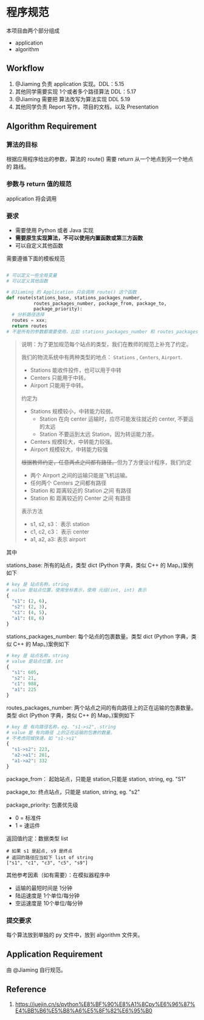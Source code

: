 # 程序规范

本项目由两个部分组成

- application
- algorithm

## Workflow

1. @Jiaming 负责 application 实现。DDL：5.15
2. 其他同学需要实现 1个或者多个路径算法 DDL：5.17
3. @Jiaming 需要把 算法改写为算法实现 DDL 5.19
4. 其他同学负责 Report 写作，项目的文档，以及 Presentation

## Algorithm Requirement

### 算法的目标

根据应用程序给出的参数，算法的 route() 需要 return 从一个地点到另一个地点的 路线。

### 参数与 return 值的规范

application 将会调用 

### 要求

- 需要使用 Python 或者 Java 实现
- **需要原生实现算法，不可以使用内置函数或第三方函数**
- 可以自定义其他函数

需要遵循下面的模板规范

```python

# 可以定义一些全局变量
# 可以定义其他函数

# @Jiaming 的 Application 只会调用 route() 这个函数
def route(stations_base, stations_packages_number,
          routes_packages_number, package_from, package_to,
          package_priority):
  # 分析路径选择
  routes = xxx;
  return routes
# 不是所有的参数都需要使用，比如 stations_packages_number 和 routes_packages_number 可能用不到。
```

> 说明：为了更加规范每个站点的类型，我们在教师的规范上补充了约定。
>
> 我们的物流系统中有两种类型的地点： `Stations` , `Centers`, `Airport`.
>
> - Stations 能收件投件，也可以用于中转
> - Centers 只能用于中转。
> - Airport 只能用于中转。
>
> 约定为
>
> - Stations 规模较小，中转能力较弱。
>   - Station 在向 center 运输时，应尽可能发往就近的 center, 不要运的太远
>   - Station 不要运到太远 Station，因为转运能力差。
> - Centers 规模较大，中转能力较强。 
> - Airport  规模较大，中转能力较强
>
> ~~根据教师约定，任意两点之间都有路径。~~但为了方便设计程序，我们约定
>
> - 两个 Airport 之间的运输只能是飞机运输。
> - 任何两个 Centers 之间都有路径
> - Station 和 距离较近的 Station 之间 有路径
> - Station 和   距离较近的 Center 之间 有路径 
>
> 表示方法
>
> - s1, s2, s3： 表示 station
> - c1, c2, c3： 表示 center
> - a1, a2, a3: 表示 airport

其中

stations_base: 所有的站点，类型 dict (Python 字典，类似 C++ 的 Map。)案例如下

```python
# key 是 站点名称，string
# value 是站点位置，使用坐标表示，使用 元组(int, int) 表示
{
  "s1": (2, 6),
  "s2": (2, 3),
  "c1": (4, 5),
  "a1": (8, 6)
}
```

stations_packages_number: 每个站点的包裹数量。类型 dict (Python 字典，类似 C++ 的 Map。)案例如下

```python
# key 是 站点名称，string
# value 是站点位置，int
{
  "s1": 605,
  "s2": 21,
  "c1": 988,
  "a1": 225
}
```

routes_packages_number: 两个站点之间的有向路径上的正在运输的包裹数量。类型 dict (Python 字典，类似 C++ 的 Map。)案例如下

```python
# key 是 有向路径名称，eg. "s1->s2", string
# value 是 有向路径 上的正在运输的包裹的数量。
# 不考虑同城快递，如 "s1->s1"
{
  "s1->s2": 223,
  "a2->a1": 281,
  "a1->a2": 332
}
```

package_from： 起始站点，只能是 station,只能是 station, string, eg. "S1"

package_to: 终点站点，只能是 station, string, eg. "s2"

package_priority: 包裹优先级

- 0 = 标准件
- 1 = 速运件

返回值约定：数据类型 list

```
# 如果 s1 是起点, s9 是终点
# 返回的路径应当如下 list of string
["s1", "c1", "c3", "c5", "s9"]
```

其他参考因素（如有需要）：在模拟器程序中

- 运输的最短时间是 1分钟
- 陆运速度是 1个单位/每分钟
- 空运速度是 10个单位/每分钟

### 提交要求

每个算法放到单独的 py 文件中，放到 algorithm 文件夹。

## Application Requirement

由 @Jiaming 自行规范。

## Reference

1. https://juejin.cn/s/python%E8%BF%90%E8%A1%8Cpy%E6%96%87%E4%BB%B6%E5%B8%A6%E5%8F%82%E6%95%B0
